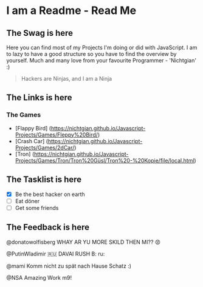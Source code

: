 # I am a Readme - Read Me

## The Swag is here

Here you can find most of my Projects I'm doing or did with JavaScript. I am to lazy to have a good structure so you have to find the overview by yourself. Much and many love from your favourite Programmer - 'Nichtgian' :)

> Hackers are Ninjas, and I am a Ninja

## The Links is here

### The Games

- [Flappy Bird] (https://nichtgian.github.io/Javascript-Projects/Games/Fleppy%20Bird/)
- [Crash Car] (https://nichtgian.github.io/Javascript-Projects/Games/2dCar/)
- [Tron] (https://nichtgian.github.io/Javascript-Projects/Games/Tron/Tron%20Güsl/Tron%20-%20Kopie/file/local.html)

## The Tasklist is here
- [x] Be the best hacker on earth
- [ ] Eat döner
- [ ] Get some friends

## The Feedback is here

@donatowolfisberg WHAY AR YU MORE SKILD THEN MI?? :rage:

@PutinWladimir :ru: DAVAI RUSH B: ru:

@mami Komm nicht zu spät nach Hause Schatz :)

@NSA Amazing Work m9!
